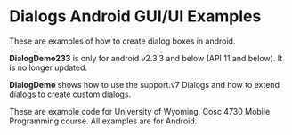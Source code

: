 Dialogs Android GUI/UI Examples
===========
These are examples of how to create dialog boxes in android.

<b>DialogDemo233</b> is only for android v2.3.3 and below (API 11 and below).  It is no longer updated.

<b>DialogDemo</b> shows how to use the support.v7 Dialogs and how to extend dialogs to create custom dialogs.


These are example code for University of Wyoming, Cosc 4730 Mobile Programming course.
All examples are for Android.

